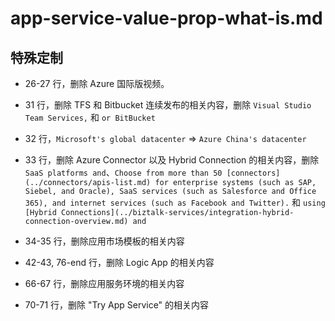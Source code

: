 # app-service-value-prop-what-is.md

## 特殊定制

* 26-27 行，删除 Azure 国际版视频。

* 31 行，删除 TFS 和 Bitbucket 连续发布的相关内容，删除 `Visual Studio Team Services,` 和 `or BitBucket`

* 32 行，`Microsoft's global datacenter` => `Azure China's datacenter`

* 33 行，删除 Azure Connector 以及 Hybrid Connection 的相关内容，删除 `SaaS platforms and`、`Choose from more than 50 [connectors](../connectors/apis-list.md) for enterprise systems (such as SAP, Siebel, and Oracle), SaaS services (such as Salesforce and Office 365), and internet services (such as Facebook and Twitter).` 和 `using [Hybrid Connections](../biztalk-services/integration-hybrid-connection-overview.md) and`

* 34-35 行，删除应用市场模板的相关内容

* 42-43, 76-end 行，删除 Logic App 的相关内容

* 66-67 行，删除应用服务环境的相关内容

* 70-71 行，删除 "Try App Service" 的相关内容
